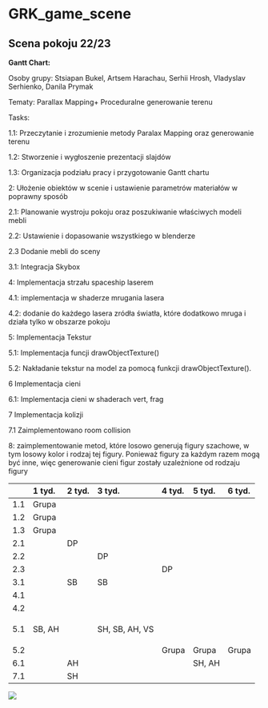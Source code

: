 # GRK_game_scene

## Scena pokoju 22/23

**Gantt Chart:**

Osoby grupy: Stsiapan Bukel, Artsem Harachau, Serhii Hrosh, Vladyslav Serhienko, Danila Prymak

Tematy: Parallax Mapping+ Proceduralne generowanie terenu

Tasks:

1.1: Przeczytanie i zrozumienie metody Paralax Mapping oraz generowanie terenu

1.2: Stworzenie i wygłoszenie prezentacji slajdów

1.3: Organizacja podziału pracy i przygotowanie Gantt chartu

2: Ułożenie obiektów w scenie i ustawienie parametrów materiałów w poprawny sposób

2.1: Planowanie wystroju pokoju oraz poszukiwanie właściwych modeli mebli

2.2: Ustawienie i dopasowanie wszystkiego w blenderze

2.3 Dodanie mebli do sceny

3.1: Integracja Skybox

4: Implementacja strzału spaceship laserem

4.1: implementacja w shaderze mrugania lasera

4.2: dodanie do każdego lasera zródła światła, które dodatkowo mruga i działa tylko w obszarze pokoju

5: Implementacja Tekstur

5.1: Implementacja funcji drawObjectTexture()

5.2: Nakładanie tekstur na model za pomocą funkcji drawObjectTexture().

6 Implementacja cieni

6.1: Implementacja cieni w shaderach vert, frag

7 Implementacja kolizji

7.1 Zaimplementowano room collision

8: zaimplementowanie metod, które losowo generują figury szachowe, w tym losowy kolor i rodzaj tej figury. Ponieważ figury za każdym razem mogą być inne, więc generowanie cieni figur zostały uzależnione od rodzaju figury


||1 tyd.|2 tyd.|3 tyd.|4 tyd.|5 tyd.|6 tyd.|
| :- | :- | :- | :- | :- | :- | :- |
|1.1|Grupa||||||
|1.2|Grupa||||||
|1.3|Grupa||||||
|2.1||DP|||||
|2.2|||DP||||
|2.3||||DP|||
|3.1||SB|SB||||
|4.1|||||||
|4.2|||||||
|5.1|<p>SB, AH</p><p></p>||SH, SB, AH, VS||||
|5.2||||Grupa|Grupa|Grupa|
|6.1||AH|||SH, AH||
|7.1||SH|||||

![](./room_demonstration.gif)
